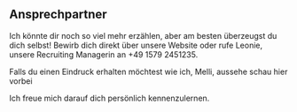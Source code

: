 ## Ansprechpartner 

Ich könnte dir noch so viel mehr erzählen, aber am besten überzeugst du dich selbst! Bewirb dich direkt über unsere Website oder rufe Leonie, unsere Recruiting Managerin an +49 1579 2451235.

Falls du einen Eindruck erhalten möchtest wie ich, Melli, aussehe schau hier vorbei

Ich freue mich darauf dich persönlich kennenzulernen.
